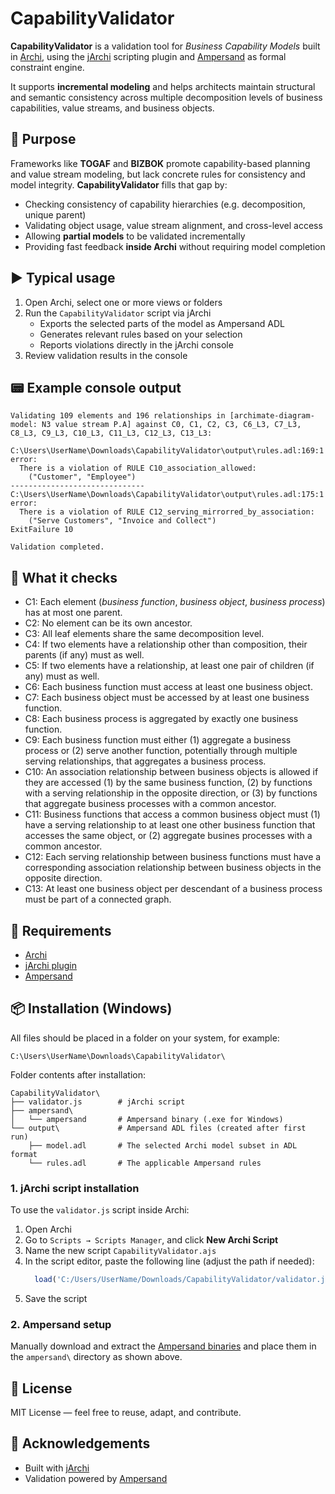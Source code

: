 # CapabilityValidator

**CapabilityValidator** is a validation tool for *Business Capability Models* built in [Archi](https://www.archimatetool.com/), using the [jArchi](https://github.com/archimatetool/archi-scripting-plugin) scripting plugin and [Ampersand](https://www.ampersandtarski.org/) as formal constraint engine.

It supports **incremental modeling** and helps architects maintain structural and semantic consistency across multiple decomposition levels of business capabilities, value streams, and business objects.

## 🎯 Purpose

Frameworks like **TOGAF** and **BIZBOK** promote capability-based planning and value stream modeling, but lack concrete rules for consistency and model integrity.  **CapabilityValidator** fills that gap by:

- Checking consistency of capability hierarchies (e.g. decomposition, unique parent)
- Validating object usage, value stream alignment, and cross-level access
- Allowing **partial models** to be validated incrementally
- Providing fast feedback **inside Archi** without requiring model completion

## ▶️ Typical usage

1. Open Archi, select one or more views or folders
2. Run the `CapabilityValidator` script via jArchi
    - Exports the selected parts of the model as Ampersand ADL
    - Generates relevant rules based on your selection
    - Reports violations directly in the jArchi console
3. Review validation results in the console

## 📟 Example console output

```
Validating 109 elements and 196 relationships in [archimate-diagram-model: N3 value stream P.A] against C0, C1, C2, C3, C6_L3, C7_L3, C8_L3, C9_L3, C10_L3, C11_L3, C12_L3, C13_L3:

C:\Users\UserName\Downloads\CapabilityValidator\output\rules.adl:169:1 error:
  There is a violation of RULE C10_association_allowed:
    ("Customer", "Employee")
------------------------------
C:\Users\UserName\Downloads\CapabilityValidator\output\rules.adl:175:1 error:
  There is a violation of RULE C12_serving_mirrorred_by_association:
    ("Serve Customers", "Invoice and Collect")
ExitFailure 10

Validation completed.
```

## 🧪 What it checks

- C1: Each element (*business function*, *business object*, *business process*) has at most one parent.
- C2: No element can be its own ancestor.
- C3: All leaf elements share the same decomposition level.
- C4: If two elements have a relationship other than composition, their parents (if any) must as well.
- C5: If two elements have a relationship, at least one pair of children (if any) must as well.
- C6: Each business function must access at least one business object.
- C7: Each business object must be accessed by at least one business function.
- C8: Each business process is aggregated by exactly one business function.
- C9: Each business function must either (1) aggregate a business process or (2) serve another function, potentially through multiple serving relationships, that aggregates a business process.
- C10: An association relationship between business objects is allowed if they are accessed (1) by the same business function, (2) by functions with a serving relationship in the opposite direction, or (3) by functions that aggregate business processes with a common ancestor.
- C11: Business functions that access a common business object must (1) have a serving relationship to at least one other business function that accesses the same object, or (2) aggregate busines processes with a common ancestor.
- C12: Each serving relationship between business functions must have a corresponding association relationship between business objects in the opposite direction.
- C13: At least one business object per descendant of a business process must be part of a connected graph.

## 🔧 Requirements

- [Archi](https://www.archimatetool.com/)
- [jArchi plugin](https://github.com/archimatetool/archi-scripting-plugin)
- [Ampersand](https://github.com/AmpersandTarski/Ampersand)


## 📦 Installation (Windows)

All files should be placed in a folder on your system, for example:
```
C:\Users\UserName\Downloads\CapabilityValidator\
```
Folder contents after installation:
```
CapabilityValidator\
├── validator.js        # jArchi script
├── ampersand\
│   └── ampersand       # Ampersand binary (.exe for Windows)
└── output\             # Ampersand ADL files (created after first run)
    ├── model.adl       # The selected Archi model subset in ADL format
    └── rules.adl       # The applicable Ampersand rules
```

### 1. jArchi script installation
To use the `validator.js` script inside Archi:
1.  Open Archi
2.  Go to `Scripts → Scripts Manager`, and click **New Archi Script**
3.  Name the new script `CapabilityValidator.ajs`
4.  In the script editor, paste the following line (adjust the path if needed):
	```javascript
      load('C:/Users/UserName/Downloads/CapabilityValidator/validator.js');
5.  Save the script

### 2. Ampersand setup
Manually download and extract the [Ampersand binaries](https://github.com/AmpersandTarski/Ampersand/releases) and place them in the `ampersand\` directory as shown above.


## 📜 License

MIT License — feel free to reuse, adapt, and contribute.

## 🔗 Acknowledgements

- Built with [jArchi](https://github.com/archimatetool/archi-scripting-plugin)
- Validation powered by [Ampersand](https://github.com/AmpersandTarski/Ampersand)
